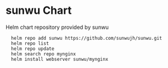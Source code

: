 # sunwu Chart

Helm chart repository provided by sunwu

      helm repo add sunwu https://github.com/sunwujh/sunwu.git
      helm repo list
      helm repo update
      helm search repo mynginx
      helm install webserver sunwu/mynginx
